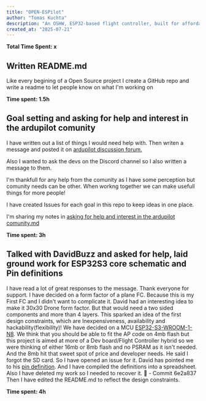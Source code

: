 ```yaml
---
title: "OPEN-ESPilot"
author: "Tomas Kuchta"
description: "An OSHW, ESP32-based flight controller, built for affordability, flexibility!"
created_at: "2025-07-21"
---
```


**Total Time Spent: x** <!-- Going to figure it out when I'm done-->

## Written README.md
Like every begining of a Open Source project I create a GitHub repo and write a readme to let people know on what I'm working on

**Time spent: 1.5h**

## Goal setting and asking for help and interest in the ardupilot comunity
I have written out a list of things I would need help with. Then writen a message and posted it on [ardupilot discussion forum.](https://discuss.ardupilot.org/t/help-me-build-the-first-open-source-esp32-flight-controller-for-makers/135974)

Also I wanted to ask the devs on the Discord channel so I also written a message to them.

I'm thankfull for any help from the comunity as I have some perception but comunity needs can be other. When workng together we can make usefull things for more people!

I have created Issues for each goal in this repo to keep ideas in one place.

I'm sharing my notes in [asking for help and interest in the ardupilot comunity.md](https://github.com/Tomas-Kuchta-FPV/Open-ESPilot/blob/41703091e80cd6ef6a6719e9a7e344e687c4ec42/asking%20for%20help%20and%20interest%20in%20the%20ardupilot%20comunity.md)

**Time spent: 3h**

## Talked with DavidBuzz and asked for help, laid ground work for ESP32S3 core schematic and Pin definitions
I have read a lot of great responses to the message. Thank everyone for support.
I have decided on a form factor of a plane FC. Because this is my First FC and I didn't want to complicate it.
David had an interesting idea to make it 30x30 Drone form factor. But that would need a two sided components and more than 4 layers.
This sparked an idea of the first design constraints, which are Inexpensiveness, availability and hackability(flexibility)!
We have decided on a MCU [ESP32-S3-WROOM-1-N8](https://lcsc.com/product-detail/WiFi-Modules_Espressif-Systems-ESP32-S3-WROOM-1-N8_C2913198.html?s_z=n_ESP32-S3-WROOM-1-N8).
We think that you should be able to fit the AP code on 4mb flash but this project is aimed at more of a Dev board/Flight Controller hybrid so we were thinking of either 16mb or 8mb flash and no PSRAM as it isn't needed. And the 8mb hit that sweet spot of price and developer needs.
He said I forgot the SD card. So I have opened an issue for it.
David has pointed me to his [pin definition](https://github.com/davidbuzz/ardupilot/blob/esp32s3-buzz-combined-sept-11th/libraries/AP_HAL_ESP32/README.esp32s3-pin-selection-hints.txt). And I have compiled the definitions into a spreadsheet.
Also I have deleted my work so I needed to recover it. 🤦 - Commit 6e2a837
Then I have edited the README.md to reflect the design constraints.

**Time spent: 4h**
